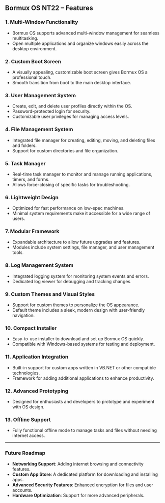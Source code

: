 ## **Bormux OS NT22 – Features**

### **1. Multi-Window Functionality**  
- Bormux OS supports advanced multi-window management for seamless multitasking.  
- Open multiple applications and organize windows easily across the desktop environment.  

### **2. Custom Boot Screen**  
- A visually appealing, customizable boot screen gives Bormux OS a professional touch.  
- Smooth transition from boot to the main desktop interface.  

### **3. User Management System**  
- Create, edit, and delete user profiles directly within the OS.  
- Password-protected login for security.  
- Customizable user privileges for managing access levels.  

### **4. File Management System**  
- Integrated file manager for creating, editing, moving, and deleting files and folders.  
- Support for custom directories and file organization.  

### **5. Task Manager**  
- Real-time task manager to monitor and manage running applications, timers, and forms.  
- Allows force-closing of specific tasks for troubleshooting.  

### **6. Lightweight Design**  
- Optimized for fast performance on low-spec machines.  
- Minimal system requirements make it accessible for a wide range of users.  

### **7. Modular Framework**  
- Expandable architecture to allow future upgrades and features.  
- Modules include system settings, file manager, and user management tools.  

### **8. Log Management System**  
- Integrated logging system for monitoring system events and errors.  
- Dedicated log viewer for debugging and tracking changes.  

### **9. Custom Themes and Visual Styles**  
- Support for custom themes to personalize the OS appearance.  
- Default theme includes a sleek, modern design with user-friendly navigation.  

### **10. Compact Installer**  
- Easy-to-use installer to download and set up Bormux OS quickly.  
- Compatible with Windows-based systems for testing and deployment.  

### **11. Application Integration**  
- Built-in support for custom apps written in VB.NET or other compatible technologies.  
- Framework for adding additional applications to enhance productivity.  

### **12. Advanced Prototyping**  
- Designed for enthusiasts and developers to prototype and experiment with OS design.  

### **13. Offline Support**  
- Fully functional offline mode to manage tasks and files without needing internet access.  

---

### **Future Roadmap**
- **Networking Support**: Adding internet browsing and connectivity features.  
- **Custom App Store**: A dedicated platform for downloading and installing apps.  
- **Advanced Security Features**: Enhanced encryption for files and user accounts.  
- **Hardware Optimization**: Support for more advanced peripherals.  


